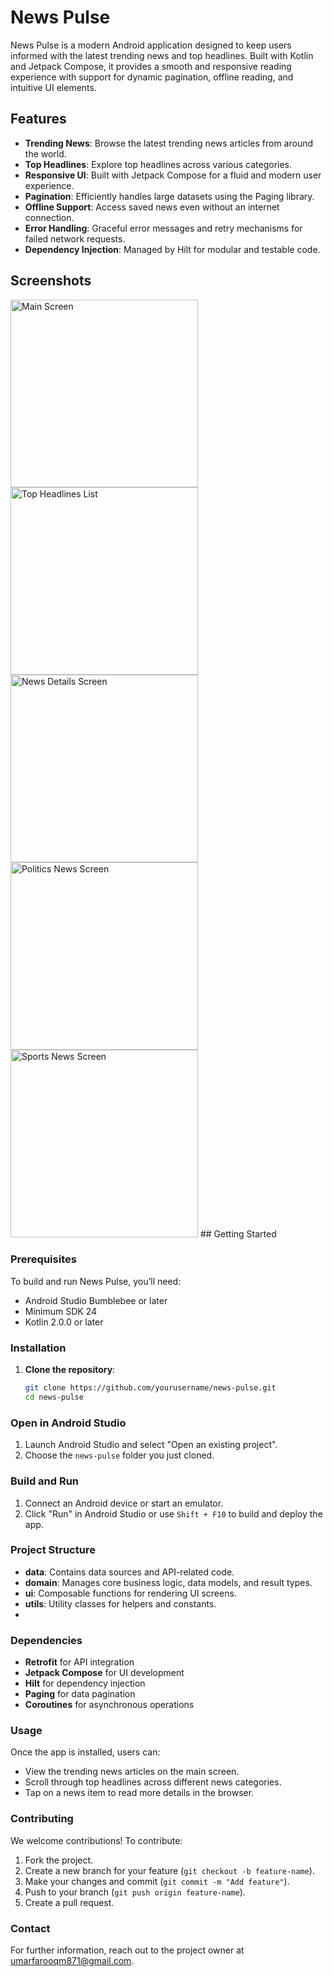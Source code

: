 # News Pulse

News Pulse is a modern Android application designed to keep users informed with the latest trending news and top headlines. Built with Kotlin and Jetpack Compose, it provides a smooth and responsive reading experience with support for dynamic pagination, offline reading, and intuitive UI elements. 

## Features

- **Trending News**: Browse the latest trending news articles from around the world.
- **Top Headlines**: Explore top headlines across various categories.
- **Responsive UI**: Built with Jetpack Compose for a fluid and modern user experience.
- **Pagination**: Efficiently handles large datasets using the Paging library.
- **Offline Support**: Access saved news even without an internet connection.
- **Error Handling**: Graceful error messages and retry mechanisms for failed network requests.
- **Dependency Injection**: Managed by Hilt for modular and testable code.

## Screenshots

<img src="https://github.com/omerfarooq187/news_pulse/blob/main/screenshots/main_screen.png" alt="Main Screen" width="300"/>
<img src="https://github.com/omerfarooq187/news_pulse/blob/main/screenshots/topheadlines_news_screen.png" alt="Top Headlines List" width="300"/>
<img src="https://github.com/omerfarooq187/news_pulse/blob/main/screenshots/news_details_screen.png" alt="News Details Screen" width="300"/>
<img src="https://github.com/omerfarooq187/news_pulse/blob/main/screenshots/politics_news_screen.png" alt="Politics News Screen" width="300"/>
<img src="https://github.com/omerfarooq187/news_pulse/blob/main/screenshots/sports_news_screen.png" alt="Sports News Screen" width="300"/>
## Getting Started

### Prerequisites

To build and run News Pulse, you’ll need:

- Android Studio Bumblebee or later
- Minimum SDK 24
- Kotlin 2.0.0 or later

### Installation

1. **Clone the repository**:
   ```bash
   git clone https://github.com/yourusername/news-pulse.git
   cd news-pulse
### Open in Android Studio

1. Launch Android Studio and select "Open an existing project".
2. Choose the `news-pulse` folder you just cloned.

### Build and Run

1. Connect an Android device or start an emulator.
2. Click "Run" in Android Studio or use `Shift + F10` to build and deploy the app.

### Project Structure

- **data**: Contains data sources and API-related code.
- **domain**: Manages core business logic, data models, and result types.
- **ui**: Composable functions for rendering UI screens.
- **utils**: Utility classes for helpers and constants.
- 
### Dependencies
- **Retrofit** for API integration
- **Jetpack Compose** for UI development
- **Hilt** for dependency injection
- **Paging** for data pagination
- **Coroutines** for asynchronous operations

### Usage
Once the app is installed, users can:

- View the trending news articles on the main screen.
- Scroll through top headlines across different news categories.
- Tap on a news item to read more details in the browser.

### Contributing
We welcome contributions! To contribute:

1. Fork the project.
2. Create a new branch for your feature (`git checkout -b feature-name`).
3. Make your changes and commit (`git commit -m "Add feature"`).
4. Push to your branch (`git push origin feature-name`).
5. Create a pull request.

### Contact
For further information, reach out to the project owner at umarfarooqm871@gmail.com.
